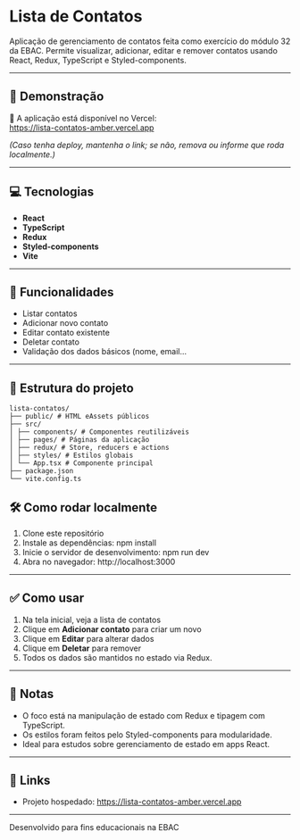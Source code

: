 # Lista de Contatos

Aplicação de gerenciamento de contatos feita como exercício do módulo 32 da EBAC. Permite visualizar, adicionar, editar e remover contatos usando React, Redux, TypeScript e Styled-components.

---

## 🚀 Demonstração

📌 A aplicação está disponível no Vercel:  
https://lista-contatos-amber.vercel.app

*(Caso tenha deploy, mantenha o link; se não, remova ou informe que roda localmente.)*

---

## 💻 Tecnologias

- **React**  
- **TypeScript**  
- **Redux**  
- **Styled-components**  
- **Vite**

---

## 🎯 Funcionalidades

- Listar contatos  
- Adicionar novo contato  
- Editar contato existente  
- Deletar contato  
- Validação dos dados básicos (nome, email...

---

## 📁 Estrutura do projeto

```
lista-contatos/
├── public/ # HTML eAssets públicos
├── src/
│ ├── components/ # Componentes reutilizáveis
│ ├── pages/ # Páginas da aplicação
│ ├── redux/ # Store, reducers e actions
│ ├── styles/ # Estilos globais
│ └── App.tsx # Componente principal
├── package.json
└── vite.config.ts

```

## 🛠️ Como rodar localmente

1. Clone este repositório  
2. Instale as dependências: npm install
3. Inicie o servidor de desenvolvimento: npm run dev
4. Abra no navegador: http://localhost:3000

---

## ✅ Como usar

1. Na tela inicial, veja a lista de contatos  
2. Clique em **Adicionar contato** para criar um novo  
3. Clique em **Editar** para alterar dados  
4. Clique em **Deletar** para remover  
5. Todos os dados são mantidos no estado via Redux.

---

## 📌 Notas

- O foco está na manipulação de estado com Redux e tipagem com TypeScript.  
- Os estilos foram feitos pelo Styled-components para modularidade.  
- Ideal para estudos sobre gerenciamento de estado em apps React.

---

## 🔗 Links

- Projeto hospedado: https://lista-contatos-amber.vercel.app  

---

Desenvolvido para fins educacionais na EBAC